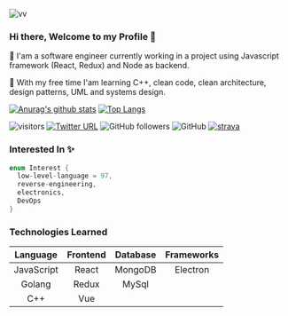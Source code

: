 ![vv](https://user-images.githubusercontent.com/50949760/87239659-41dc5380-c444-11ea-8076-2e02ea075062.jpg)

### Hi there, Welcome to my Profile 👋

🔭 I'am a software engineer currently working in a project using Javascript framework (React, Redux) and Node as backend.

🌱 With my free time I'am learning C++, clean code, clean architecture, design patterns, UML and systems design.

[![Anurag's github stats](https://github-readme-stats.vercel.app/api?username=vindecodex&theme=monokai&show_icons=true)](https://github.com/vindecodex)
[![Top Langs](https://github-readme-stats.vercel.app/api/top-langs/?username=anuraghazra&layout=compact&theme=monokai)](https://github.com/vindecodex)

![visitors](https://visitor-badge.glitch.me/badge?page_id=vindecodex.vindecodex28-badge)
[![Twitter URL](https://img.shields.io/twitter/url?label=%40vindecodex&style=social&url=https%3A%2F%2Ftwitter.com%2FVindecodex)](https://twitter.com/Vindecodex)
![GitHub followers](https://img.shields.io/github/followers/vindecodex?style=social)
![GitHub](https://img.shields.io/github/license/vindecodex/vindecodex?style=flat-square)
[![strava](https://user-images.githubusercontent.com/50949760/89611818-b3c38380-d8b0-11ea-8bd3-240a883491dc.png)](https://www.strava.com/athletes/49126605)

### Interested In :sparkles:
```c++
enum Interest {
  low-level-language = 97,
  reverse-engineering,
  electronics,
  DevOps
}
```

### Technologies Learned
|Language   |Frontend  | Database | Frameworks |
|:----:     |:----:    |:----:    |:----:      |
|JavaScript |React     |MongoDB   |Electron    |
|Golang     |Redux     |MySql     |            |
|C++        |Vue       |          |            |

